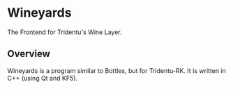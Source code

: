 # Wineyards

The Frontend for Tridentu's Wine Layer.

## Overview

Wineyards is a program similar to Bottles, but for Tridentu-RK.  It is written in C++ (using Qt and KF5).
